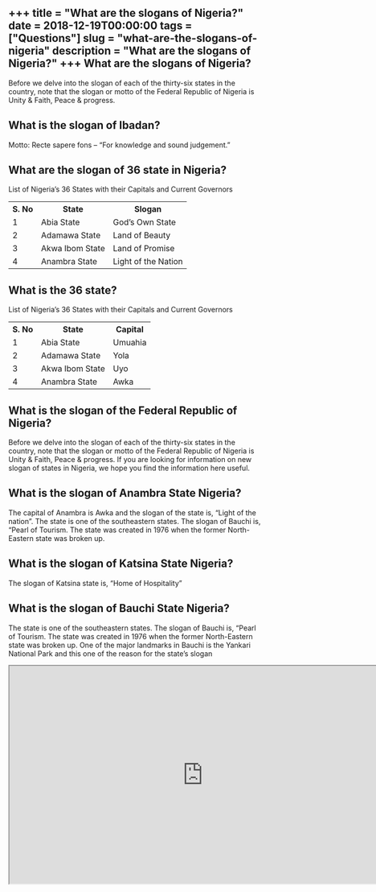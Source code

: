 +++
title = "What are the slogans of Nigeria?"
date = 2018-12-19T00:00:00
tags = ["Questions"]
slug = "what-are-the-slogans-of-nigeria"
description = "What are the slogans of Nigeria?"
+++
What are the slogans of Nigeria?
--------------------------------

Before we delve into the slogan of each of the thirty-six states in the country, note that the slogan or motto of the Federal Republic of Nigeria is Unity &amp; Faith, Peace &amp; progress.

What is the slogan of Ibadan?
-----------------------------

Motto: Recte sapere fons – “For knowledge and sound judgement.”

What are the slogan of 36 state in Nigeria?
-------------------------------------------

List of Nigeria’s 36 States with their Capitals and Current Governors

<table><tr><th>S. No</th><th>State</th><th>Slogan</th></tr><tr><td>1</td><td>Abia State</td><td>God’s Own State</td></tr><tr><td>2</td><td>Adamawa State</td><td>Land of Beauty</td></tr><tr><td>3</td><td>Akwa Ibom State</td><td>Land of Promise</td></tr><tr><td>4</td><td>Anambra State</td><td>Light of the Nation</td></tr></table>

What is the 36 state?
---------------------

List of Nigeria’s 36 States with their Capitals and Current Governors

<table><tr><th>S. No</th><th>State</th><th>Capital</th></tr><tr><td>1</td><td>Abia State</td><td>Umuahia</td></tr><tr><td>2</td><td>Adamawa State</td><td>Yola</td></tr><tr><td>3</td><td>Akwa Ibom State</td><td>Uyo</td></tr><tr><td>4</td><td>Anambra State</td><td>Awka</td></tr></table>

What is the slogan of the Federal Republic of Nigeria?
------------------------------------------------------

Before we delve into the slogan of each of the thirty-six states in the country, note that the slogan or motto of the Federal Republic of Nigeria is Unity &amp; Faith, Peace &amp; progress. If you are looking for information on new slogan of states in Nigeria, we hope you find the information here useful.

What is the slogan of Anambra State Nigeria?
--------------------------------------------

The capital of Anambra is Awka and the slogan of the state is, “Light of the nation”. The state is one of the southeastern states. The slogan of Bauchi is, “Pearl of Tourism. The state was created in 1976 when the former North-Eastern state was broken up.

What is the slogan of Katsina State Nigeria?
--------------------------------------------

The slogan of Katsina state is, “Home of Hospitality”

What is the slogan of Bauchi State Nigeria?
-------------------------------------------

The state is one of the southeastern states. The slogan of Bauchi is, “Pearl of Tourism. The state was created in 1976 when the former North-Eastern state was broken up. One of the major landmarks in Bauchi is the Yankari National Park and this one of the reason for the state’s slogan

<iframe allow="accelerometer; autoplay; clipboard-write; encrypted-media; gyroscope; picture-in-picture" allowfullscreen="" class="__youtube_prefs__  epyt-is-override  no-lazyload" data-no-lazy="1" data-origheight="433" data-origwidth="770" data-skipgform_ajax_framebjll="" height="433" id="_ytid_47959" loading="lazy" src="https://www.youtube.com/embed/mW7Tj9AGzJQ?enablejsapi=1&autoplay=0&cc_load_policy=0&cc_lang_pref=&iv_load_policy=1&loop=0&modestbranding=0&rel=1&fs=1&playsinline=0&autohide=2&theme=dark&color=red&controls=1&" title="YouTube player" width="770"></iframe>